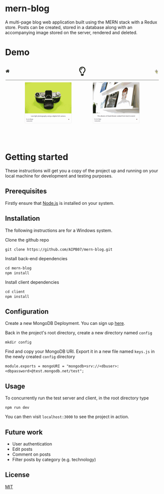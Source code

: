 # mern-blog
A multi-page blog web application built using the MERN stack with a Redux store. Posts can be created, stored in a database along with an accompanying image stored on the server, rendered and deleted.

# Demo
![Blog](demo/blog.gif)

# Getting started
These instructions will get you a copy of the project up and running on your local machine for development and testing purposes.

## Prerequisites
Firstly ensure that [Node.js](https://nodejs.org/en/download/) is installed on your system.

## Installation
The following instructions are for a Windows system.

Clone the github repo
```
git clone https://github.com/AIPB07/mern-blog.git
```
Install back-end dependencies
```
cd mern-blog
npm install
```
Install client dependencies
```
cd client
npm install
```

## Configuration
Create a new MongoDB Deployment. You can sign up [here](https://www.mongodb.com/cloud/atlas).

Back in the project's root directory, create a new directory named `config`
```
mkdir config
```
Find and copy your MongoDB URI. Export it in a new file named `keys.js` in the newly created `config` directory 

```
module.exports = mongoURI = "mongodb+srv://<dbuser>:<dbpassword>@test.mongodb.net/test";
```
## Usage
To concurrently run the test server and client, in the root directory type
```
npm run dev
```
You can then visit `localhost:3000` to see the project in action.
## Future work
* User authentication
* Edit posts
* Comment on posts
* Filter posts by category (e.g. technology)
## License
[MIT](https://choosealicense.com/licenses/mit/)